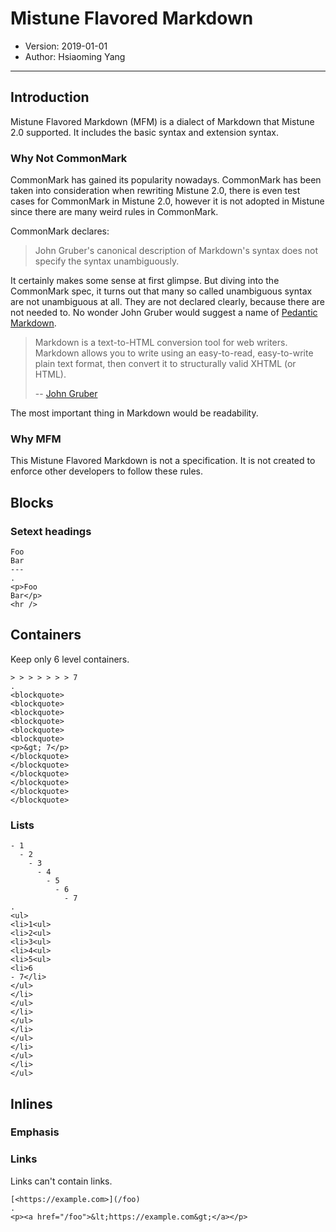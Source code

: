 # Mistune Flavored Markdown

- Version: 2019-01-01
- Author: Hsiaoming Yang

---

## Introduction

Mistune Flavored Markdown (MFM) is a dialect of Markdown that Mistune 2.0
supported. It includes the basic syntax and extension syntax.

### Why Not CommonMark

CommonMark has gained its popularity nowadays. CommonMark has been taken into
consideration when rewriting Mistune 2.0, there is even test cases for
CommonMark in Mistune 2.0, however it is not adopted in Mistune since there
are many weird rules in CommonMark.

CommonMark declares:

> John Gruber's canonical description of Markdown's syntax does not specify
> the syntax unambiguously.

It certainly makes some sense at first glimpse. But diving into the CommonMark
spec, it turns out that many so called unambiguous syntax are not unambiguous
at all. They are not declared clearly, because there are not needed to. No
wonder John Gruber would suggest a name of
[Pedantic Markdown](https://twitter.com/gruber/status/507615356295200770).

> Markdown is a text-to-HTML conversion tool for web writers. Markdown allows
> you to write using an easy-to-read, easy-to-write plain text format, then
> convert it to structurally valid XHTML (or HTML).
>
> -- [John Gruber](https://daringfireball.net/projects/markdown/)

The most important thing in Markdown would be readability. 

### Why MFM

This Mistune Flavored Markdown is not a specification. It is not created to
enforce other developers to follow these rules.

## Blocks


### Setext headings


```````````````````````````````` example
Foo
Bar
---
.
<p>Foo
Bar</p>
<hr />
````````````````````````````````

## Containers

Keep only 6 level containers.

```````````````````````````````` example
> > > > > > > 7
.
<blockquote>
<blockquote>
<blockquote>
<blockquote>
<blockquote>
<blockquote>
<p>&gt; 7</p>
</blockquote>
</blockquote>
</blockquote>
</blockquote>
</blockquote>
</blockquote>
````````````````````````````````


### Lists

```````````````````````````````` example
- 1
  - 2
    - 3
      - 4
        - 5
          - 6
            - 7
.
<ul>
<li>1<ul>
<li>2<ul>
<li>3<ul>
<li>4<ul>
<li>5<ul>
<li>6
- 7</li>
</ul>
</li>
</ul>
</li>
</ul>
</li>
</ul>
</li>
</ul>
</li>
</ul>
````````````````````````````````

## Inlines


### Emphasis


### Links

Links can't contain links.

```````````````````````````````` example
[<https://example.com>](/foo)
.
<p><a href="/foo">&lt;https://example.com&gt;</a></p>
````````````````````````````````
